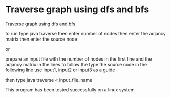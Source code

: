 # Traverse graph using dfs and bfs
Traverse graph using dfs and bfs

to run type java traverse then enter number of nodes then enter the adjancy matrix then enter the source node

or

prepare an input file with the number of nodes in the first line and the adjancy matrix in the lines to follow the type the source node in the following line use input1, input2 or input3 as a guide

then type java traverse < input_file_name

This program has been tested successfully on a linux system
